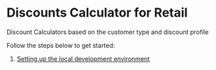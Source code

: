 # Discounts Calculator for Retail
Discount Calculators based on the customer type and discount profile

Follow the steps below to get started:

1. [Setting up the local development environment](#1-setting-up-the-local-development-environment)
